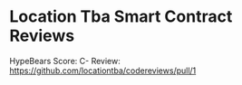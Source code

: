 # Location Tba Smart Contract Reviews

HypeBears
Score: C-
Review: https://github.com/locationtba/codereviews/pull/1

